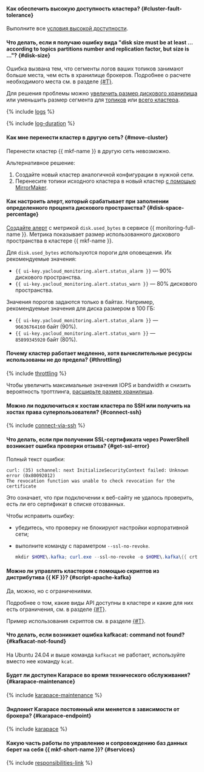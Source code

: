 #### Как обеспечить высокую доступность кластера? {#cluster-fault-tolerance}

Выполните все [условия высокой доступности](../../managed-kafka/concepts/ha-cluster.md).

#### Что делать, если я получаю ошибку вида "disk size must be at least ... according to topics partitions number and replication factor, but size is ..."? {#disk-size}

Ошибка вызвана тем, что сегменты логов ваших топиков занимают больше места, чем есть в хранилище брокеров. Подробнее о расчете необходимого места см. в разделе [{#T}](../../managed-kafka/concepts/storage.md#minimal-storage-size).

Для решения проблемы можно [увеличить размер дискового хранилища](../../managed-kafka/operations/cluster-update#change-disk-size) или уменьшить размер сегмента для [топиков](../../managed-kafka/operations/cluster-topics.md#update-topic) или [всего кластера](../../managed-kafka/operations/cluster-update.md#change-kafka-settings).

{% include [logs](../logs.md) %}

{% include [log-duration](../../_includes/mdb/log-duration-qa.md) %}

#### Как мне перенести кластер в другую сеть? {#move-cluster}

Перенести кластер {{ mkf-name }} в другую сеть невозможно.

Альтернативное решение:

1. Создайте новый кластер аналогичной конфигурации в нужной сети.
1. Перенесите топики исходного кластера в новый кластер [с помощью MirrorMaker](../../managed-kafka/tutorials/kafka-connectors.md#kf-mirrormaker).

#### Как настроить алерт, который срабатывает при заполнении определенного процента дискового пространства? {#disk-space-percentage}

[Создайте алерт](../../managed-kafka/operations/monitoring.md#monitoring-integration) с метрикой `disk.used_bytes` в сервисе {{ monitoring-full-name }}. Метрика показывает размер использованного дискового пространства в кластере {{ mkf-name }}.

Для `disk.used_bytes` используются пороги для оповещения. Их рекомендуемые значения:

* `{{ ui-key.yacloud_monitoring.alert.status_alarm }}` — 90% дискового пространства.
* `{{ ui-key.yacloud_monitoring.alert.status_warn }}` — 80% дискового пространства.

Значения порогов задаются только в байтах. Например, рекомендуемые значения для диска размером в 100 ГБ:

* `{{ ui-key.yacloud_monitoring.alert.status_alarm }}` — `96636764160` байт (90%).
* `{{ ui-key.yacloud_monitoring.alert.status_warn }}` — `85899345920` байт (80%).

#### Почему кластер работает медленно, хотя вычислительные ресурсы использованы не до предела? {#throttling}

{% include [throttling](../throttling.md) %}

Чтобы увеличить максимальные значения IOPS и bandwidth и снизить вероятность троттлинга, [расширьте размер хранилища](../../managed-kafka/operations/storage-space.md#change-disk-size).

#### Можно ли подключиться к хостам кластера по SSH или получить на хостах права суперпользователя? {#connect-ssh}

{% include [connect-via-ssh](../../_includes/mdb/connect-via-ssh.md) %}

#### Что делать, если при получении SSL-сертификата через PowerShell возникает ошибка проверки отзыва? {#get-ssl-error}

Полный текст ошибки:

```text
curl: (35) schannel: next InitializeSecurityContext failed: Unknown error (0x80092012)
The revocation function was unable to check revocation for the certificate
```
Это означает, что при подключении к веб-сайту не удалось проверить, есть ли его сертификат в списке отозванных.

Чтобы исправить ошибку:

* убедитесь, что проверку не блокируют настройки корпоративной сети;
* выполните команду с параметром `--ssl-no-revoke`.

   ```powershell
   mkdir $HOME\.kafka; curl.exe --ssl-no-revoke -o $HOME\.kafka\{{ crt-local-file }} {{ crt-web-path }}
   ```

#### Можно ли управлять кластером с помощью скриптов из дистрибутива {{ KF }}? {#script-apache-kafka}

Да, можно, но с ограничениями.

Подробнее о том, какие виды API доступны в кластере и какие для них есть ограничения, см. в разделе [{#T}](../../managed-kafka/concepts/available-apis.md).

Пример использования скриптов см. в разделе [{#T}](../../managed-kafka/operations/connect/clients.md).

#### Что делать, если возникает ошибка kafkacat: command not found? {#kafkacat-not-found}

На Ubuntu 24.04 и выше команда `kafkacat` не работает, используйте вместо нее команду `kcat`.

#### Будет ли доступен Karapace во время технического обслуживания? {#karapace-maintenance}

{% include [karapace-maintenance](../../_includes/mdb/mkf/karapace-maintenance.md) %}

#### Эндпоинт Karapace постоянный или меняется в зависимости от брокера? {#karapace-endpoint}

{% include [karapace](../../_includes/mdb/mkf/karapace.md) %}

#### Какую часть работы по управлению и сопровождению баз данных берет на себя {{ mkf-short-name }}? {#services}

{% include [responsibilities-link](../../_includes/mdb/responsibilities-link.md) %}
